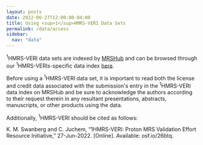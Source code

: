 ```yaml
---
layout: posts
date: 2022-06-27T12:00:00-04:00
title: Using <sup>1</sup>HMRS-VERI Data Sets
permalink: /data/access
sidebar:
  nav: "data"
---
```


<sup>1</sup>HMRS-VERI data sets are indexed by [MRSHub](https://mrshub.org/) and can be browsed through our <sup>1</sup>HMRS-VERIs-specific data index [here](https://mrshub.org/datasets/).  

Before using a <sup>1</sup>HMRS-VERI data set, it is important to read both the license and credit data associated with the submission's entry in the <sup>1</sup>HMRS-VERI data index on MRSHub and be sure to acknowledge the authors according to their request therein in any resultant presentations, abstracts, manuscripts, or other products using the data. 

Additionally, <sup>1</sup>HMRS-VERI should be cited as follows: 

K. M. Swanberg and C. Juchem, “1HMRS-VERI: Proton MRS Validation Effort Resource Initiative,” 27-Jun-2022. [Online]. Available: osf.io/26btq.

